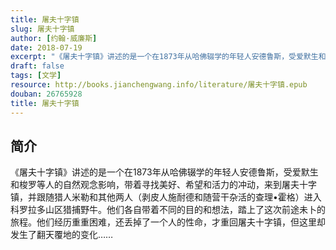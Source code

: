 ```yaml
---
title: 屠夫十字镇
slug: 屠夫十字镇
author: [约翰·威廉斯]
date: 2018-07-19
excerpt: "《屠夫十字镇》讲述的是一个在1873年从哈佛辍学的年轻人安德鲁斯，受爱默生和梭罗等人的自然观念影响，带着寻找美好、希望和活力的冲动，来到屠夫十字镇"
draft: false
tags: [文学]
resource: http://books.jianchengwang.info/literature/屠夫十字镇.epub
douban: 26765928
title: 屠夫十字镇
---
```


## 简介

《屠夫十字镇》讲述的是一个在1873年从哈佛辍学的年轻人安德鲁斯，受爱默生和梭罗等人的自然观念影响，带着寻找美好、希望和活力的冲动，来到屠夫十字镇，并跟随猎人米勒和其他两人（剥皮人施耐德和随营干杂活的查理•霍格）进入科罗拉多山区猎捕野牛。他们各自带着不同的目的和想法，踏上了这次前途未卜的旅程。他们经历重重困难，还丢掉了一个人的性命，才重回屠夫十字镇，但这里却发生了翻天覆地的变化……